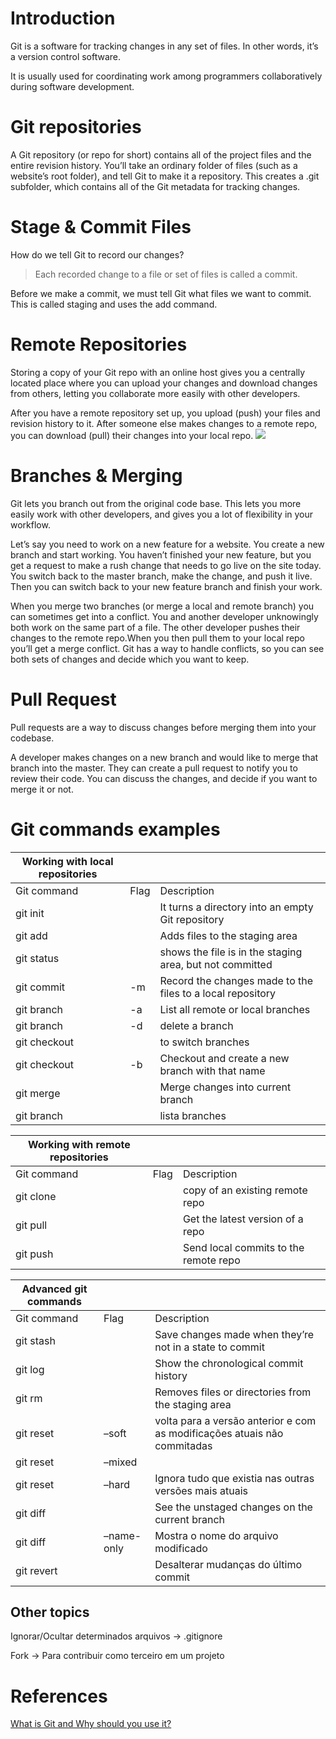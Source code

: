 # Introduction
Git is a software for tracking changes in any set of files. In other words, it’s a version control software.

It is usually used for coordinating work among programmers collaboratively during software development.

# Git repositories
A Git repository (or repo for short) contains all of the project files and the entire revision history. You’ll take an ordinary folder of files (such as a website’s root folder), and tell Git to make it a repository. This creates a .git subfolder, which contains all of the Git metadata for tracking changes.

# Stage & Commit Files
How do we tell Git to record our changes?
> Each recorded change to a file or set of files is called a commit.

Before we make a commit, we must tell Git what files we want to commit. This is called staging and uses the add command.

# Remote Repositories
Storing a copy of your Git repo with an online host gives you a centrally located place where you can upload your changes and download changes from others, letting you collaborate more easily with other developers.

After you have a remote repository set up, you upload (push) your files and revision history to it. After someone else makes changes to a remote repo, you can download (pull) their changes into your local repo.
![](https://www.nobledesktop.com/image/blog/git-distributed-workflow-diagram.png)

# Branches & Merging
Git lets you branch out from the original code base. This lets you more easily work with other developers, and gives you a lot of flexibility in your workflow.

Let’s say you need to work on a new feature for a website. You create a new branch and start working.
You haven’t finished your new feature, but you get a request to make a rush change that needs to go live on the site today. You switch back to the master branch, make the change, and push it live. Then you can switch back to your new feature branch and finish your work. 

When you merge two branches (or merge a local and remote branch) you can sometimes get into a conflict. You and another developer unknowingly both work on the same part of a file. The other developer pushes their changes to the remote repo.When you then pull them to your local repo you’ll get a merge conflict. Git has a way to handle conflicts, so you can see both sets of changes and decide which you want to keep.

# Pull Request
Pull requests are a way to discuss changes before merging them into your codebase.

A developer makes changes on a new branch and would like to merge that branch into the master. They can create a pull request to notify you to review their code.
You can discuss the changes, and decide if you want to merge it or not.

# Git commands examples
| **Working with local repositories** |      |                                                            |
|---------------------------------|------|------------------------------------------------------------|
| Git command                     | Flag | Description                                                |
| git init                        |      | It turns a directory into an empty Git repository          |
| git add                         |      | Adds files to the staging area                             |
| git status                      |      | shows the file is in the staging area, but not committed   |
| git commit                      | -m   | Record the changes made to the files to a local repository |
| git branch                      | -a   | List all remote or local branches                          |
| git branch                      | -d   | delete a branch                                            |
| git checkout                    |      | to switch branches                                         |
| git checkout                    | -b   | Checkout and create a new branch with that name            |
| git merge                       |      | Merge changes into current branch                          |
| git branch                      |      | lista branches                                             |

| **Working with remote repositories** | |                                 |
|--------------------------------------|------|---------------------------------------|
| Git command                          | Flag | Description                           |
| git clone                            |      | copy of an existing remote repo       |
| git pull                             |      | Get the latest version of a repo      |
| git push                             |      | Send local commits to the remote repo |


| **Advanced git commands** |  |                                                                     |
|---------------------------|------------|--------------------------------------------------------------------------|
| Git command               | Flag       | Description                                                              |
| git stash                 |            | Save changes made when they’re not in a state to commit                  |
| git log                   |            | Show the chronological commit history                                    |
| git rm                    |            | Removes files or directories from the staging area                       |
| git reset                 | –soft      | volta para a versão anterior e com as modificações atuais não commitadas |
| git reset                 | –mixed     |                                                                          |
| git reset                 | –hard      | Ignora tudo que existia nas outras versões mais atuais                   |
| git diff                  |            | See the unstaged changes on the current branch                           |
| git diff                  | –name-only | Mostra o nome do arquivo modificado                                      |
| git revert                |            | Desalterar mudanças do último commit                                     |


## Other topics
Ignorar/Ocultar determinados arquivos -> .gitignore

Fork -> Para contribuir como terceiro em um projeto

# References
[What is Git and Why should you use it?](https://www.nobledesktop.com/learn/git/what-is-git)

